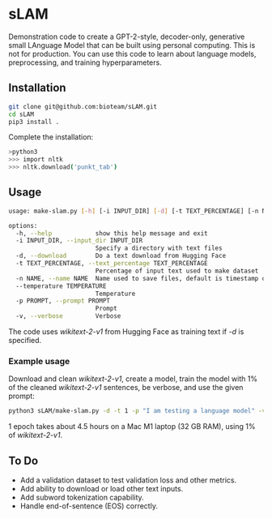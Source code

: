 # sLAM

Demonstration code to create a GPT-2-style, decoder-only, generative small LAnguage Model that can be built using personal computing. This is not for production. You can use this code to learn about language models, preprocessing, and training hyperparameters.

## Installation

```sh
git clone git@github.com:bioteam/sLAM.git
cd sLAM
pip3 install .
```

Complete the installation:

```sh
>python3
>>> import nltk
>>> nltk.download('punkt_tab')
```

## Usage

```sh
usage: make-slam.py [-h] [-i INPUT_DIR] [-d] [-t TEXT_PERCENTAGE] [-n NAME] [--temperature TEMPERATURE] -p PROMPT [-v]

options:
  -h, --help            show this help message and exit
  -i INPUT_DIR, --input_dir INPUT_DIR
                        Specify a directory with text files
  -d, --download        Do a text download from Hugging Face
  -t TEXT_PERCENTAGE, --text_percentage TEXT_PERCENTAGE
                        Percentage of input text used to make dataset
  -n NAME, --name NAME  Name used to save files, default is timestamp of completion
  --temperature TEMPERATURE
                        Temperature
  -p PROMPT, --prompt PROMPT
                        Prompt
  -v, --verbose         Verbose
```

The code uses *wikitext-2-v1* from Hugging Face as training text if *-d* is specified.

### Example usage

Download and clean *wikitext-2-v1*, create a model, train the model with 1% of the cleaned *wikitext-2-v1* sentences, be verbose, and use the given prompt:

```sh
python3 sLAM/make-slam.py -d -t 1 -p "I am testing a language model" -v
```

1 epoch takes about 4.5 hours on a Mac M1 laptop (32 GB RAM), using 1% of *wikitext-2-v1*.

## To Do

* Add a validation dataset to test validation loss and other metrics.
* Add ability to download or load other text inputs.
* Add subword tokenization capability.
* Handle end-of-sentence (EOS) correctly.
